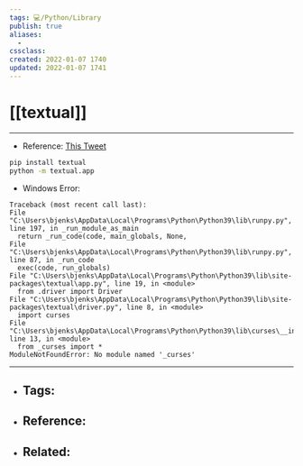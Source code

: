 ```yaml
---
tags: 💻️/Python/Library 
publish: true
aliases:
  - 
cssclass: 
created: 2022-01-07 1740
updated: 2022-01-07 1741
---
```


# [[textual]]

---

- Reference: [This Tweet](https://twitter.com/simonw/status/1406336417500860423)

```bash
pip install textual
python -m textual.app
```
  
- Windows Error:

```
Traceback (most recent call last):
File "C:\Users\bjenks\AppData\Local\Programs\Python\Python39\lib\runpy.py", line 197, in _run_module_as_main
  return _run_code(code, main_globals, None,
File "C:\Users\bjenks\AppData\Local\Programs\Python\Python39\lib\runpy.py", line 87, in _run_code
  exec(code, run_globals)
File "C:\Users\bjenks\AppData\Local\Programs\Python\Python39\lib\site-packages\textual\app.py", line 19, in <module>
  from .driver import Driver
File "C:\Users\bjenks\AppData\Local\Programs\Python\Python39\lib\site-packages\textual\driver.py", line 8, in <module>
  import curses
File "C:\Users\bjenks\AppData\Local\Programs\Python\Python39\lib\curses\__init__.py", line 13, in <module>
  from _curses import *
ModuleNotFoundError: No module named '_curses'
```

---

- Tags: 
	- 
- Reference:
	- 
- Related:
	- 
